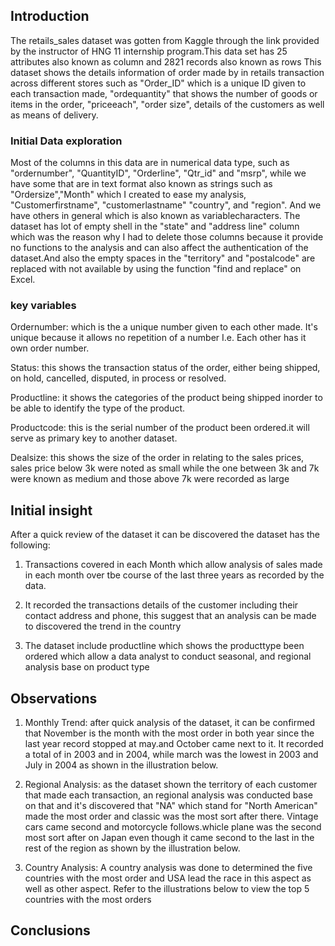 ## Introduction
 The retails_sales dataset was gotten from Kaggle through the link provided by the instructor of HNG 11 internship program.This data set has 25 attributes also known as column and 2821 records also known as rows 
 This dataset shows the details information of order made by in retails transaction across different stores such as "Order_ID" which is a unique ID given to each transaction made, "ordequantity" that shows the number of goods or items in the order, "priceeach", "order size", details of the customers as well as means of delivery. 
### Initial Data exploration
Most of the columns in this data are in numerical data type, such as "ordernumber", "QuantityID", "Orderline", "Qtr_id" and "msrp", while we have some that are in text format also known as strings such as "Ordersize","Month" which I created to ease my analysis, "Customerfirstname", "customerlastname" "country", and "region". And we have others in general which is also known as variablecharacters. 
The dataset has lot of empty shell in the "state" and "address line" column which was the reason why I had to delete those columns because it provide no functions to the analysis and can also affect the authentication of the dataset.And also the empty spaces in the "territory" and "postalcode" are replaced with not available by using the function "find and replace" on Excel.
### key variables
Ordernumber: which is the a unique number given to each other made. It's unique because it allows no repetition of a number I.e. Each other has it own order number. 

Status: this shows the transaction status of the order, either being shipped, on hold, cancelled, disputed, in process or resolved.

Productline: it shows the categories of the product being shipped inorder to be able to identify the type of the product. 

Productcode: this is the serial number of the product been ordered.it will serve as primary key to another dataset. 

Dealsize: this shows the size of the order in relating to the sales prices, sales price below 3k were noted as small while the one between 3k and 7k were known as medium and those above 7k were recorded as large   

## Initial insight 
After a quick review of the dataset it can be discovered the dataset has the following:
1. Transactions covered in each Month which allow analysis of sales made in each month over tbe course of the last three years as recorded by the data.

2. It recorded the transactions details of the customer including  their contact address and phone, this suggest that an analysis can be made to discovered the trend in the country
  
3. The dataset include productline which shows the producttype been ordered which allow a data analyst to conduct seasonal, and regional analysis base on product type 
## Observations
1. Monthly Trend: after quick analysis of the dataset, it can be confirmed that November is the month with the most order in both year since the last year record stopped at may.and October came next to it. It recorded a total of  in 2003 and in 2004, while march was the lowest in 2003 and July in 2004 as shown in the illustration below. 

2. Regional Analysis: as the dataset shown the territory of each customer that made each transaction, an regional analysis was conducted base on that and it's discovered that "NA" which stand for "North American" made the most order and classic was the most sort after there. Vintage cars came second and motorcycle follows.whicle plane was the second most sort after on Japan even though it came second to the last in the rest of the region  as shown by the illustration below.

3. Country Analysis: A country analysis was done to determined the five countries with the most order and USA lead the race in this aspect as well as other aspect. Refer to the illustrations below to view the top 5 countries with the most orders 
## Conclusions

